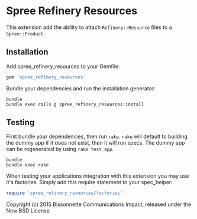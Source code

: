 Spree Refinery Resources
======================

This extension add the ability to attach `Refinery::Resource` files to a `Spree::Product`.

Installation
------------

Add spree_refinery_resources to your Gemfile:

```ruby
gem 'spree_refinery_resources'
```

Bundle your dependencies and run the installation generator:

```shell
bundle
bundle exec rails g spree_refinery_resources:install
```

Testing
-------

First bundle your dependencies, then run `rake`. `rake` will default to building the dummy app if it does not exist, then it will run specs. The dummy app can be regenerated by using `rake test_app`.

```shell
bundle
bundle exec rake
```

When testing your applications integration with this extension you may use it's factories.
Simply add this require statement to your spec_helper:

```ruby
require 'spree_refinery_resources/factories'
```

Copyright (c) 2015 Bissonnette Communications Impact, released under the New BSD License
